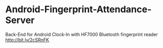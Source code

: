 # Android-Fingerprint-Attendance-Server
Back-End for Android Clock-In with HF7000 Bluetooth fingerprint reader http://bit.ly/2cSRnFK 
